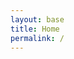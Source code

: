 ```yaml
---
layout: base
title: Home
permalink: /
---
```


<meta http-equiv="refresh" content="10;url='/blog'" />
<link href="/assets/stylesheets/typed.css" rel="stylesheet" />
<script src="/assets/javascripts/typed.js"></script>
<script>
$(function(){
  $("#typed > h1 > span").typed({
      strings: ["Read, Think, Make", "Happy Coding!"],
      typeSpeed: 20,
      backDelay: 2500,
      backSpeed: 0,
      callback: function(){
      }
  });
})
</script>
<div id="typed" class="text-center">
  <h1><span/></h1>
</div>
